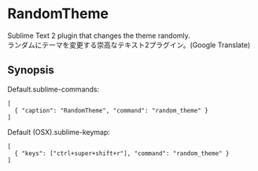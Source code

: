 RandomTheme
====

Sublime Text 2 plugin that changes the theme randomly.  
ランダムにテーマを変更する崇高なテキスト2プラグイン。(Google Translate)

Synopsis
----

Default.sublime-commands:

    [
      { "caption": "RandomTheme", "command": "random_theme" }
    ]

Default (OSX).sublime-keymap:

    [
      { "keys": ["ctrl+super+shift+r"], "command": "random_theme" }
    ]
